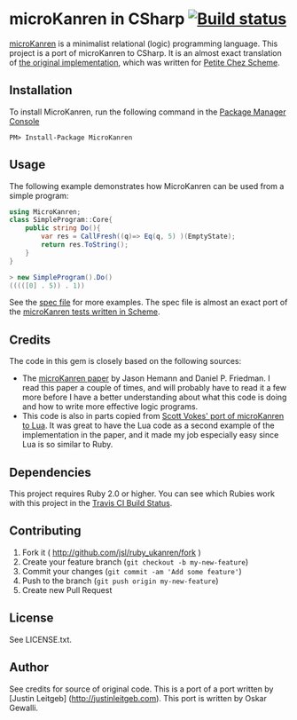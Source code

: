 # microKanren in CSharp [![Build status](https://ci.appveyor.com/api/projects/status/882f2ayngccd7dd2)](https://ci.appveyor.com/project/wallymathieu/csharp-ukanren)

[microKanren](http://webyrd.net/scheme-2013/papers/HemannMuKanren2013.pdf) is a
minimalist relational (logic) programming language. This project is a port of
microKanren to CSharp. It is an almost exact translation of
[the original implementation](https://github.com/jasonhemann/microKanren),
which was written for [Petite Chez Scheme](http://www.scheme.com/petitechezscheme.html).

## Installation

To install MicroKanren, run the following command in the [Package Manager Console](http://docs.nuget.org/docs/start-here/using-the-package-manager-console)

    PM> Install-Package MicroKanren

## Usage

The following example demonstrates how MicroKanren can be used from a simple program:

```csharp
using MicroKanren;
class SimpleProgram::Core{
    public string Do(){
        var res = CallFresh((q)=> Eq(q, 5) )(EmptyState);
        return res.ToString();
    }
}

> new SimpleProgram().Do()
(((([0] . 5)) . 1))
```

See the
[spec file](https://github.com/wallymathieu/csharp_ukanren/blob/master/UKanren/Tests/Describe_Core.cs)
for more examples. The spec file is almost an exact port of the [microKanren tests
written in Scheme](https://github.com/jasonhemann/microKanren/blob/master/microKanren-test.scm).

## Credits

The code in this gem is closely based on the following sources:

* The [microKanren paper](http://webyrd.net/scheme-2013/papers/HemannMuKanren2013.pdf)
  by Jason Hemann and Daniel P. Friedman. I read this paper a couple of times, and
  will probably have to read it a few more before I have a better understanding
  about what this code is doing and how to write more effective logic programs.
* This code is also in parts copied from
  [Scott Vokes' port of microKanren to Lua](https://github.com/silentbicycle/lua-ukanren).
  It was great to have the Lua code as a second example of the implementation in
  the paper, and it made my job especially easy since Lua is so similar to Ruby.

## Dependencies

This project requires Ruby 2.0 or higher. You can see which Rubies work with
this project in the [Travis CI Build Status](https://travis-ci.org/jsl/ruby_ukanren).

## Contributing

1. Fork it ( http://github.com/jsl/ruby_ukanren/fork )
2. Create your feature branch (`git checkout -b my-new-feature`)
3. Commit your changes (`git commit -am 'Add some feature'`)
4. Push to the branch (`git push origin my-new-feature`)
5. Create new Pull Request

## License

See LICENSE.txt.

## Author

See credits for source of original code. This is a port of a port written by [Justin Leitgeb]
(http://justinleitgeb.com). This port is written by Oskar Gewalli.

